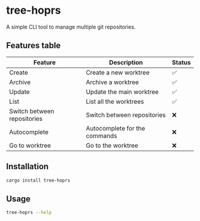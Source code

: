 # tree-hoprs

A simple CLI tool to manage multiple git repositories.

## Features table

| Feature | Description | Status |
| --- | --- | --- |
| Create | Create a new worktree | ✅ |
| Archive | Archive a worktree | ✅ |
| Update | Update the main worktree | ✅ |
| List | List all the worktrees | ✅ |
| Switch between repositories | Switch between repositories | :x: |
| Autocomplete | Autocomplete for the commands | :x: |
| Go to worktree | Go to the worktree | :x: |

## Installation

```bash
cargo install tree-hoprs
```

## Usage

```bash
tree-hoprs --help
```
